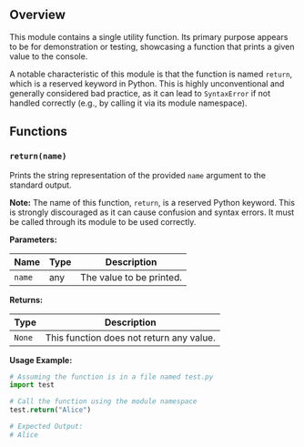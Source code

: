 ## Overview

This module contains a single utility function. Its primary purpose appears to be for demonstration or testing, showcasing a function that prints a given value to the console.

A notable characteristic of this module is that the function is named `return`, which is a reserved keyword in Python. This is highly unconventional and generally considered bad practice, as it can lead to `SyntaxError` if not handled correctly (e.g., by calling it via its module namespace).

## Functions

### `return(name)`

Prints the string representation of the provided `name` argument to the standard output.

**Note:** The name of this function, `return`, is a reserved Python keyword. This is strongly discouraged as it can cause confusion and syntax errors. It must be called through its module to be used correctly.

**Parameters:**

| Name   | Type | Description              |
|--------|------|--------------------------|
| `name` | any  | The value to be printed. |

**Returns:**

| Type   | Description                                    |
|--------|------------------------------------------------|
| `None` | This function does not return any value.       |

**Usage Example:**

```python
# Assuming the function is in a file named test.py
import test

# Call the function using the module namespace
test.return("Alice")

# Expected Output:
# Alice
```